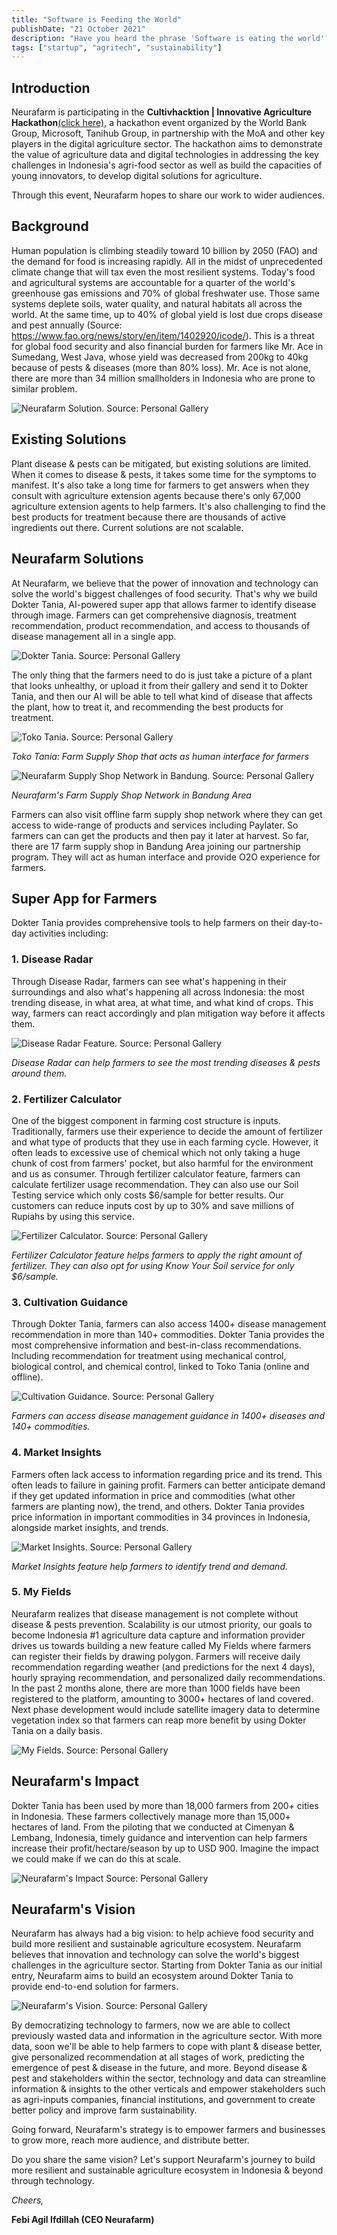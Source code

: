 ```yaml
---
title: "Software is Feeding the World"
publishDate: "21 October 2021"
description: "Have you heard the phrase 'Software is eating the world'? it was coined by Marc Andreseen and refers to his prediction that software would disrupt traditional business. Here, I'll paint a picture on how we, at Neurafarm, is using software to 'feed' the world."
tags: ["startup", "agritech", "sustainability"]
---
```


## Introduction

Neurafarm is participating in the **Cultivhacktion | Innovative Agriculture Hackathon**[(click here)](https://news.microsoft.com/id-id/2021/12/10/cultivhacktion-announces-top-three-digital-solutions-seeking-to-address-key-agricultural-sector-challenges-in-indonesia/), a hackathon event organized by the World Bank Group, Microsoft, Tanihub Group, in partnership with the MoA and other key players in the digital agriculture sector. The hackathon aims to demonstrate the value of agriculture data and digital technologies in addressing the key challenges in Indonesia's agri-food sector as well as build the capacities of young innovators, to develop digital solutions for agriculture.

Through this event, Neurafarm hopes to share our work to wider audiences.

## Background

Human population is climbing steadily toward 10 billion by 2050 (FAO) and the demand for food is increasing rapidly. All in the midst of unprecedented climate change that will tax even the most resilient systems. Today's food and agricultural systems are accountable for a quarter of the world's greenhouse gas emissions and 70% of global freshwater use. Those same systems deplete soils, water quality, and natural habitats all across the world. At the same time, up to 40% of global yield is lost due crops disease and pest annually (Source: https://www.fao.org/news/story/en/item/1402920/icode/). This is a threat for global food security and also financial burden for farmers like Mr. Ace in Sumedang, West Java, whose yield was decreased from 200kg to 40kg because of pests & diseases (more than 80% loss). Mr. Ace is not alone, there are more than 34 million smallholders in Indonesia who are prone to similar problem.

![Neurafarm Solution. Source: Personal Gallery](/assets/2021/november/software-is-feeding-the-world-1-problem.webp)

## Existing Solutions

Plant disease & pests can be mitigated, but existing solutions are limited. When it comes to disease & pests, it takes some time for the symptoms to manifest. It's also take a long time for farmers to get answers when they consult with agriculture extension agents because there's only 67,000 agriculture extension agents to help farmers. It's also challenging to find the best products for treatment because there are thousands of active ingredients out there. Current solutions are not scalable.

## Neurafarm Solutions

At Neurafarm, we believe that the power of innovation and technology can solve the world's biggest challenges of food security. That's why we build Dokter Tania, AI-powered super app that allows farmer to identify disease through image. Farmers can get comprehensive diagnosis, treatment recommendation, product recommendation, and access to thousands of disease management all in a single app.

![Dokter Tania. Source: Personal Gallery](/assets/2021/november/software-is-feeding-the-world-2-solution.webp)

The only thing that the farmers need to do is just take a picture of a plant that looks unhealthy, or upload it from their gallery and send it to Dokter Tania, and then our AI will be able to tell what kind of disease that affects the plant, how to treat it, and recommending the best products for treatment.

![Toko Tania. Source: Personal Gallery](/assets/2021/november/software-is-feeding-the-world-3-o2o.webp)

_Toko Tania: Farm Supply Shop that acts as human interface for farmers_

![Neurafarm Supply Shop Network in Bandung. Source: Personal Gallery](/assets/2021/november/software-is-feeding-the-world-4-toko-tania.webp)

_Neurafarm's Farm Supply Shop Network in Bandung Area_

Farmers can also visit offline farm supply shop network where they can get access to wide-range of products and services including Paylater. So farmers can can get the products and then pay it later at harvest.
So far, there are 17 farm supply shop in Bandung Area joining our partnership program. They will act as human interface and provide O2O experience for farmers.

## Super App for Farmers

Dokter Tania provides comprehensive tools to help farmers on their day-to-day activities including:

### 1. Disease Radar

Through Disease Radar, farmers can see what's happening in their surroundings and also what's happening all across Indonesia: the most trending disease, in what area, at what time, and what kind of crops. This way, farmers can react accordingly and plan mitigation way before it affects them.

![Disease Radar Feature. Source: Personal Gallery](/assets/2021/november/software-is-feeding-the-world-5-disease-radar.webp)

_Disease Radar can help farmers to see the most trending diseases & pests around them._

### 2. Fertilizer Calculator

One of the biggest component in farming cost structure is inputs. Traditionally, farmers use their experience to decide the amount of fertilizer and what type of products that they use in each farming cycle. However, it often leads to excessive use of chemical which not only taking a huge chunk of cost from farmers' pocket, but also harmful for the environment and us as consumer. Through fertilizer calculator feature, farmers can calculate fertilizer usage recommendation. They can also use our Soil Testing service which only costs $6/sample for better results. Our customers can reduce inputs cost by up to 30% and save millions of Rupiahs by using this service.

![Fertilizer Calculator. Source: Personal Gallery](/assets/2021/november/software-is-feeding-the-world-6-fertilizer-calculator.webp)

_Fertilizer Calculator feature helps farmers to apply the right amount of fertilizer. They can also opt for using Know Your Soil service for only $6/sample._

### 3. Cultivation Guidance

Through Dokter Tania, farmers can also access 1400+ disease management recommendation in more than 140+ commodities. Dokter Tania provides the most comprehensive information and best-in-class recommendations. Including recommendation for treatment using mechanical control, biological control, and chemical control, linked to Toko Tania (online and offline).

![Cultivation Guidance. Source: Personal Gallery](/assets/2021/november/software-is-feeding-the-world-7-cultivation-guidance.webp)

_Farmers can access disease management guidance in 1400+ diseases and 140+ commodities._

### 4. Market Insights

Farmers often lack access to information regarding price and its trend. This often leads to failure in gaining profit. Farmers can better anticipate demand if they get updated information in price and commodities (what other farmers are planting now), the trend, and others. Dokter Tania provides price information in important commodities in 34 provinces in Indonesia, alongside market insights, and trends.

![Market Insights. Source: Personal Gallery](/assets/2021/november/software-is-feeding-the-world-8-market-insights.webp)

_Market Insights feature help farmers to identify trend and demand._

### 5. My Fields

Neurafarm realizes that disease management is not complete without disease & pests prevention. Scalability is our utmost priority, our goals to become Indonesia #1 agriculture data capture and information provider drives us towards building a new feature called My Fields where farmers can register their fields by drawing polygon. Farmers will receive daily recommendation regarding weather (and predictions for the next 4 days), hourly spraying recommendation, and personalized daily recommendations. In the past 2 months alone, there are more than 1000 fields have been registered to the platform, amounting to 3000+ hectares of land covered. Next phase development would include satellite imagery data to determine vegetation index so that farmers can reap more benefit by using Dokter Tania on a daily basis.

![My Fields. Source: Personal Gallery](/assets/2021/november/software-is-feeding-the-world-9-my-fields.webp)

## Neurafarm's Impact

Dokter Tania has been used by more than 18,000 farmers from 200+ cities in Indonesia. These farmers collectively manage more than 15,000+ hectares of land. From the piloting that we conducted at Cimenyan & Lembang, Indonesia, timely guidance and intervention can help farmers increase their profit/hectare/season by up to USD 900. Imagine the impact we could make if we can do this at scale.

![Neurafarm's Impact Source: Personal Gallery](/assets/2021/november/software-is-feeding-the-world-10-impact.webp)

## Neurafarm's Vision

Neurafarm has always had a big vision: to help achieve food security and build more resilient and sustainable agriculture ecosystem. Neurafarm believes that innovation and technology can solve the world's biggest challenges in the agriculture sector. Starting from Dokter Tania as our initial entry, Neurafarm aims to build an ecosystem around Dokter Tania to provide end-to-end solution for farmers.

![Neurafarm's Vision. Source: Personal Gallery](/assets/2021/november/software-is-feeding-the-world-11-vision.webp)

By democratizing technology to farmers, now we are able to collect previously wasted data and information in the agriculture sector. With more data, soon we'll be able to help farmers to cope with plant & disease better, give personalized recommendation at all stages of work, predicting the emergence of pest & disease in the future, and more. Beyond disease & pest and stakeholders within the sector, technology and data can streamline information & insights to the other verticals and empower stakeholders such as agri-inputs companies, financial institutions, and government to create better policy and improve farm sustainability.

Going forward, Neurafarm's strategy is to empower farmers and businesses to grow more, reach more audience, and distribute better.

Do you share the same vision? Let's support Neurafarm's journey to build more resilient and sustainable agriculture ecosystem in Indonesia & beyond through technology.

_Cheers,_

**Febi Agil Ifdillah (CEO Neurafarm)**
